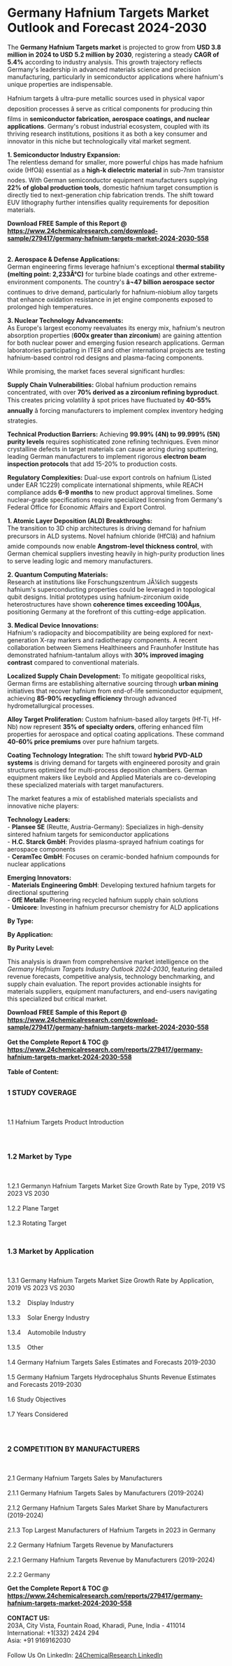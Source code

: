 <h1>Germany Hafnium Targets Market Outlook and Forecast 2024-2030</h1><p>The <strong>Germany Hafnium Targets market</strong> is projected to grow from <strong>USD 3.8 million in 2024 to USD 5.2 million by 2030</strong>, registering a steady <strong>CAGR of 5.4%</strong> according to industry analysis. This growth trajectory reflects Germany's leadership in advanced materials science and precision manufacturing, particularly in semiconductor applications where hafnium's unique properties are indispensable.</p><p>Hafnium targets â ultra-pure metallic sources used in physical vapor deposition processes â serve as critical components for producing thin films in <strong>semiconductor fabrication, aerospace coatings, and nuclear applications</strong>. Germany's robust industrial ecosystem, coupled with its thriving research institutions, positions it as both a key consumer and innovator in this niche but technologically vital market segment.</p><p><strong>1. Semiconductor Industry Expansion:</strong><br>
The relentless demand for smaller, more powerful chips has made hafnium oxide (HfOâ) essential as a <strong>high-k dielectric material</strong> in sub-7nm transistor nodes. With German semiconductor equipment manufacturers supplying <strong>22% of global production tools</strong>, domestic hafnium target consumption is directly tied to next-generation chip fabrication trends. The shift toward EUV lithography further intensifies quality requirements for deposition materials.</p><div><b>Download FREE Sample of this Report @ 
            <a href="https://www.24chemicalresearch.com/download-sample/279417/germany-hafnium-targets-market-2024-2030-558">
            https://www.24chemicalresearch.com/download-sample/279417/germany-hafnium-targets-market-2024-2030-558</a></b></div><br><p><strong>2. Aerospace &amp; Defense Applications:</strong><br>
German engineering firms leverage hafnium's exceptional <strong>thermal stability (melting point: 2,233Â°C)</strong> for turbine blade coatings and other extreme-environment components. The country's <strong>â¬47 billion aerospace sector</strong> continues to drive demand, particularly for hafnium-niobium alloy targets that enhance oxidation resistance in jet engine components exposed to prolonged high temperatures.</p><p><strong>3. Nuclear Technology Advancements:</strong><br>
As Europe's largest economy reevaluates its energy mix, hafnium's neutron absorption properties (<strong>600x greater than zirconium</strong>) are gaining attention for both nuclear power and emerging fusion research applications. German laboratories participating in ITER and other international projects are testing hafnium-based control rod designs and plasma-facing components.</p><p>While promising, the market faces several significant hurdles:</p><p><strong>Supply Chain Vulnerabilities:</strong> Global hafnium production remains concentrated, with over <strong>70% derived as a zirconium refining byproduct</strong>. This creates pricing volatility â spot prices have fluctuated by <strong>40-55% annually</strong> â forcing manufacturers to implement complex inventory hedging strategies.</p><p><strong>Technical Production Barriers:</strong> Achieving <strong>99.99% (4N) to 99.999% (5N) purity levels</strong> requires sophisticated zone refining techniques. Even minor crystalline defects in target materials can cause arcing during sputtering, leading German manufacturers to implement rigorous <strong>electron beam inspection protocols</strong> that add 15-20% to production costs.</p><p><strong>Regulatory Complexities:</strong> Dual-use export controls on hafnium (Listed under EAR 1C229) complicate international shipments, while REACH compliance adds <strong>6-9 months</strong> to new product approval timelines. Some nuclear-grade specifications require specialized licensing from Germany's Federal Office for Economic Affairs and Export Control.</p><p><strong>1. Atomic Layer Deposition (ALD) Breakthroughs:</strong><br>
The transition to 3D chip architectures is driving demand for hafnium precursors in ALD systems. Novel hafnium chloride (HfClâ) and hafnium amide compounds now enable <strong>Angstrom-level thickness control</strong>, with German chemical suppliers investing heavily in high-purity production lines to serve leading logic and memory manufacturers.</p><p><strong>2. Quantum Computing Materials:</strong><br>
Research at institutions like Forschungszentrum JÃ¼lich suggests hafnium's superconducting properties could be leveraged in topological qubit designs. Initial prototypes using hafnium-zirconium oxide heterostructures have shown <strong>coherence times exceeding 100Âµs</strong>, positioning Germany at the forefront of this cutting-edge application.</p><p><strong>3. Medical Device Innovations:</strong><br>
Hafnium's radiopacity and biocompatibility are being explored for next-generation X-ray markers and radiotherapy components. A recent collaboration between Siemens Healthineers and Fraunhofer Institute has demonstrated hafnium-tantalum alloys with <strong>30% improved imaging contrast</strong> compared to conventional materials.</p><p><strong>Localized Supply Chain Development:</strong> To mitigate geopolitical risks, German firms are establishing alternative sourcing through <strong>urban mining</strong> initiatives that recover hafnium from end-of-life semiconductor equipment, achieving <strong>85-90% recycling efficiency</strong> through advanced hydrometallurgical processes.</p><p><strong>Alloy Target Proliferation:</strong> Custom hafnium-based alloy targets (Hf-Ti, Hf-Nb) now represent <strong>35% of specialty orders</strong>, offering enhanced film properties for aerospace and optical coating applications. These command <strong>40-60% price premiums</strong> over pure hafnium targets.</p><p><strong>Coating Technology Integration:</strong> The shift toward <strong>hybrid PVD-ALD systems</strong> is driving demand for targets with engineered porosity and grain structures optimized for multi-process deposition chambers. German equipment makers like Leybold and Applied Materials are co-developing these specialized materials with target manufacturers.</p><p>The market features a mix of established materials specialists and innovative niche players:</p><p><strong>Technology Leaders:</strong><br>
- <strong>Plansee SE</strong> (Reutte, Austria-Germany): Specializes in high-density sintered hafnium targets for semiconductor applications<br>
- <strong>H.C. Starck GmbH</strong>: Provides plasma-sprayed hafnium coatings for aerospace components<br>
- <strong>CeramTec GmbH</strong>: Focuses on ceramic-bonded hafnium compounds for nuclear applications</p><p><strong>Emerging Innovators:</strong><br>
- <strong>Materials Engineering GmbH</strong>: Developing textured hafnium targets for directional sputtering<br>
- <strong>GfE Metalle</strong>: Pioneering recycled hafnium supply chain solutions<br>
- <strong>Umicore</strong>: Investing in hafnium precursor chemistry for ALD applications</p><p><strong>By Type:</strong></p><p><strong>By Application:</strong></p><p><strong>By Purity Level:</strong></p><p>This analysis is drawn from comprehensive market intelligence on the <em>Germany Hafnium Targets Industry Outlook 2024-2030</em>, featuring detailed revenue forecasts, competitive analysis, technology benchmarking, and supply chain evaluation. The report provides actionable insights for materials suppliers, equipment manufacturers, and end-users navigating this specialized but critical market.</p><div><b>Download FREE Sample of this Report @ 
            <a href="https://www.24chemicalresearch.com/download-sample/279417/germany-hafnium-targets-market-2024-2030-558">
            https://www.24chemicalresearch.com/download-sample/279417/germany-hafnium-targets-market-2024-2030-558</a></b></div><br><div><b>Get the Complete Report & TOC @ 
            <a href="https://www.24chemicalresearch.com/reports/279417/germany-hafnium-targets-market-2024-2030-558">
            https://www.24chemicalresearch.com/reports/279417/germany-hafnium-targets-market-2024-2030-558</a></b></div><br>
            <b>Table of Content:</b><p><h2><span style="font-size:16px"><strong>1 STUDY COVERAGE</strong></span></h2><br />
<p>1.1 Hafnium Targets Product Introduction</p><br />
<h2><span style="font-size:16px"><strong>1.2 Market by Type</strong></span></h2><br />
<p>1.2.1 Germanyn Hafnium Targets Market Size Growth Rate by Type, 2019 VS 2023 VS 2030<br /><br />
1.2.2 Plane Target&nbsp;&nbsp; &nbsp;<br /><br />
1.2.3 Rotating Target<br /><br />
<h2><span style="font-size:16px"><strong>1.3 Market by Application</strong></span></h2><br />
<p>1.3.1 Germany Hafnium Targets Market Size Growth Rate by Application, 2019 VS 2023 VS 2030<br /><br />
1.3.2&nbsp;&nbsp; &nbsp;Display Industry<br /><br />
1.3.3&nbsp;&nbsp; &nbsp;Solar Energy Industry<br /><br />
1.3.4&nbsp;&nbsp; &nbsp;Automobile Industry<br /><br />
1.3.5&nbsp;&nbsp; &nbsp;Other<br /><br />
1.4 Germany Hafnium Targets Sales Estimates and Forecasts 2019-2030<br /><br />
1.5 Germany Hafnium Targets Hydrocephalus Shunts Revenue Estimates and Forecasts 2019-2030<br /><br />
1.6 Study Objectives<br /><br />
1.7 Years Considered</p><br />
<h2><span style="font-size:16px"><strong>2 COMPETITION BY MANUFACTURERS</strong></span></h2><br />
<p>2.1 Germany Hafnium Targets Sales by Manufacturers<br /><br />
2.1.1 Germany Hafnium Targets Sales by Manufacturers (2019-2024)<br /><br />
2.1.2 Germany Hafnium Targets Sales Market Share by Manufacturers (2019-2024)<br /><br />
2.1.3 Top Largest Manufacturers of Hafnium Targets in 2023 in Germany<br /><br />
2.2 Germany Hafnium Targets Revenue by Manufacturers<br /><br />
2.2.1 Germany Hafnium Targets Revenue by Manufacturers (2019-2024)<br /><br />
2.2.2 Germany </p><div><b>Get the Complete Report & TOC @ 
            <a href="https://www.24chemicalresearch.com/reports/279417/germany-hafnium-targets-market-2024-2030-558">
            https://www.24chemicalresearch.com/reports/279417/germany-hafnium-targets-market-2024-2030-558</a></b></div><br><b>CONTACT US:</b><br>
            203A, City Vista, Fountain Road, Kharadi, Pune, India - 411014<br>
            International: +1(332) 2424 294<br>
            Asia: +91 9169162030 <br><br>
            Follow Us On LinkedIn: <a href="https://www.linkedin.com/company/24chemicalresearch/">24ChemicalResearch LinkedIn</a>
